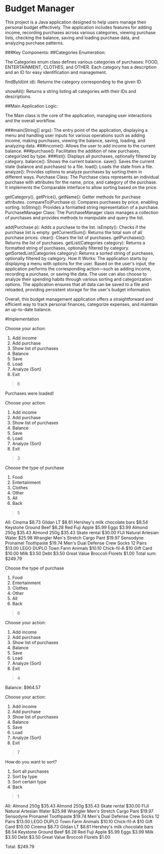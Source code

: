 # Budget Manager

This project is a Java application designed to help users manage their personal budget effectively. The application includes features for adding income, recording purchases across various categories, viewing purchase lists, checking the balance, saving and loading purchase data, and analyzing purchase patterns.

###Key Components:
##Categories Enumeration:

The Categories enum class defines various categories of purchases: FOOD, ENTERTAINMENT, CLOTHES, and OTHER. Each category has a description and an ID for easy identification and management.

findById(int id): Returns the category corresponding to the given ID.

showAll(): Returns a string listing all categories with their IDs and descriptions.

##Main Application Logic:

The Main class is the core of the application, managing user interactions and the overall workflow.

###main(String[] args): 
The entry point of the application, displaying a menu and handling user inputs for various operations such as adding income, making purchases, viewing the balance, saving, loading, and analyzing data.
###income():
Allows the user to add income to the current balance.
###purchase():
Facilitates the addition of new purchases, categorized by type.
###list():
Displays all purchases, optionally filtered by category.
balance(): Shows the current balance.
save(): Saves the current state (balance and purchases) to a file.
load(): Loads the state from a file.
analyze(): Provides options to analyze purchases by sorting them in different ways.
Purchase Class:
The Purchase class represents an individual purchase with attributes for the name, price, and category of the purchase. It implements the Comparable interface to allow sorting based on the price.

getCategory(), getPrice(), getName(): Getter methods for purchase attributes.
compareTo(Purchase o): Compares purchases by price, enabling sorting.
toString(): Provides a formatted string representation of a purchase.
PurchaseManager Class:
The PurchaseManager class manages a collection of purchases and provides methods to manipulate and query the list.

add(Purchase p): Adds a purchase to the list.
isEmpty(): Checks if the purchase list is empty.
getCurrentSum(): Returns the total sum of all purchase prices.
clear(): Clears the list of purchases.
getPurchases(): Returns the list of purchases.
getList(Categories category): Returns a formatted string of purchases, optionally filtered by category.
getSortedList(Categories category): Returns a sorted string of purchases, optionally filtered by category.
How It Works:
The application starts by displaying a menu with options for the user. Based on the user's input, the application performs the corresponding action—such as adding income, recording a purchase, or saving the data. The user can also choose to analyze their spending habits through various sorting and categorization options. The application ensures that all data can be saved to a file and reloaded, providing persistent storage for the user's budget information.

Overall, this budget management application offers a straightforward and efficient way to track personal finances, categorize expenses, and maintain an up-to-date balance.

#Implementation

Choose your action:
1) Add income
2) Add purchase
3) Show list of purchases
4) Balance
5) Save
6) Load
7) Analyze (Sort)
0) Exit
> 6

Purchases were loaded!

Choose your action:
1) Add income
2) Add purchase
3) Show list of purchases
4) Balance
5) Save
6) Load
7) Analyze (Sort)
0) Exit
> 3

Choose the type of purchase
1) Food
2) Entertainment
3) Clothes
4) Other
5) All
6) Back
> 5

All:
Cinema $8.73
Gildan LT $8.61
Hershey's milk chocolate bars $8.54
Keystone Ground Beef $6.28
Red Fuji Apple $5.99
Eggs $3.99
Almond 250g $35.43
Almond 250g $35.43
Skate rental $30.00
FIJI Natural Artesian Water $25.98
Wrangler Men's Stretch Cargo Pant $19.97
Sensodyne Pronamel Toothpaste $19.74
Men's Dual Defense Crew Socks 12 Pairs $13.00
LEGO DUPLO Town Farm Animals $10.10
Chick-fil-A $10 Gift Card $10.00
Milk $3.50
Debt $3.50
Great Value Broccoli Florets $1.00
Total sum: $249.79

Choose the type of purchase
1) Food
2) Entertainment
3) Clothes
4) Other
5) All
6) Back
> 6

Choose your action:
1) Add income
2) Add purchase
3) Show list of purchases
4) Balance
5) Save
6) Load
7) Analyze (Sort)
0) Exit
> 4

Balance: $964.57

Choose your action:
1) Add income
2) Add purchase
3) Show list of purchases
4) Balance
5) Save
6) Load
7) Analyze (Sort)
0) Exit
> 7

How do you want to sort?
1) Sort all purchases
2) Sort by type
3) Sort certain type
4) Back
> 1

All:
Almond 250g $35.43
Almond 250g $35.43
Skate rental $30.00
FIJI Natural Artesian Water $25.98
Wrangler Men's Stretch Cargo Pant $19.97
Sensodyne Pronamel Toothpaste $19.74
Men's Dual Defense Crew Socks 12 Pairs $13.00
LEGO DUPLO Town Farm Animals $10.10
Chick-fil-A $10 Gift Card $10.00
Cinema $8.73
Gildan LT $8.61
Hershey's milk chocolate bars $8.54
Keystone Ground Beef $6.28
Red Fuji Apple $5.99
Eggs $3.99
Milk $3.50
Debt $3.50
Great Value Broccoli Florets $1.00

Total: $249.79




